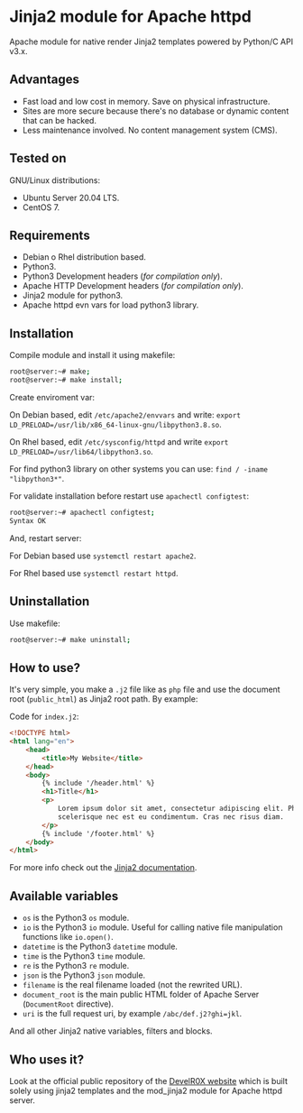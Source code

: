 # Jinja2 module for Apache httpd

Apache module for native render Jinja2 templates powered by Python/C API v3.x.


## Advantages

- Fast load and low cost in memory. Save on physical infrastructure.
- Sites are more secure because there's no database or dynamic content that can be hacked.
- Less maintenance involved. No content management system (CMS).


## Tested on

GNU/Linux distributions:

- Ubuntu Server 20.04 LTS.
- CentOS 7.


## Requirements

- Debian o Rhel distribution based.
- Python3.
- Python3 Development headers (*for compilation only*).
- Apache HTTP Development headers (*for compilation only*).
- Jinja2 module for python3.
- Apache httpd evn vars for load python3 library.


## Installation

Compile module and install it using makefile:

```bash
root@server:~# make;
root@server:~# make install;
```

Create enviroment var:

On Debian based, edit `/etc/apache2/envvars` and write:
`export LD_PRELOAD=/usr/lib/x86_64-linux-gnu/libpython3.8.so`.

On Rhel based, edit `/etc/sysconfig/httpd` and write
`export LD_PRELOAD=/usr/lib64/libpython3.so`.

For find python3 library on other systems you can use:
`find / -iname "libpython3*"`.

For validate installation before restart use `apachectl configtest`:

```bash
root@server:~# apachectl configtest;
Syntax OK
```

And, restart server:

For Debian based use `systemctl restart apache2`.

For Rhel based use  `systemctl restart httpd`.


## Uninstallation

Use makefile:

```bash
root@server:~# make uninstall;
```


## How to use?

It's very simple, you make a `.j2` file like as `php` file and use the document
root (`public_html`) as Jinja2 root path. By example:

Code for `index.j2`:

```html
<!DOCTYPE html>
<html lang="en">
    <head>
        <title>My Website</title>
    </head>
    <body>
        {% include '/header.html' %}
        <h1>Title</h1>
        <p>
            Lorem ipsum dolor sit amet, consectetur adipiscing elit. Phasellus
            scelerisque nec est eu condimentum. Cras nec risus diam.
        </p>
        {% include '/footer.html' %}
    </body>
</html>
```

For more info check out the [Jinja2 documentation](https://jinja.palletsprojects.com/en/3.0.x/templates/).

## Available variables

- `os` is the Python3 `os` module.
- `io` is the Python3 `io` module. Useful for calling native file manipulation functions like `io.open()`.
- `datetime` is the Python3 `datetime` module.
- `time` is the Python3 `time` module.
- `re` is the Python3 `re` module.
- `json` is the Python3 `json` module.
- `filename` is the real filename loaded (not the rewrited URL).
- `document_root` is the main public HTML folder of Apache Server (`DocumentRoot` directive).
- `uri` is the full request uri, by example `/abc/def.j2?ghi=jkl`.

And all other Jinja2 native variables, filters and blocks.


## Who uses it?

Look at the official public repository of the 
[DevelR0X website](https://github.com/DevelR0X/develrox.com) which is built
solely using jinja2 templates and the mod_jinja2 module for Apache httpd server.